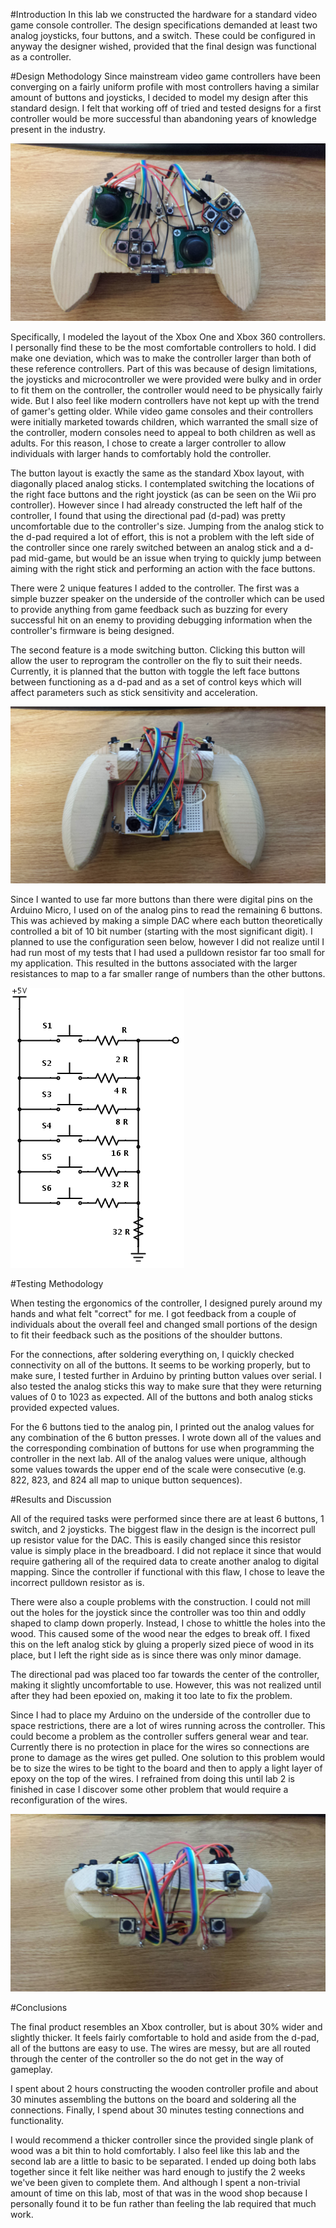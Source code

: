 #Introduction
In this lab we constructed the hardware for a standard video game console controller. The design specifications demanded at least two analog joysticks, four buttons, and a switch. These could be configured in anyway the designer wished, provided that the final design was functional as a controller.

#Design Methodology
Since mainstream video game controllers have been converging on a fairly uniform profile with most controllers having a similar amount of buttons and joysticks, I decided to model my design after this standard design. I felt that working off of tried and tested designs for a first controller would be more successful than abandoning years of knowledge present in the industry.

![](https://raw.githubusercontent.com/SKrupa/E190U-Lab1/master/20150201_164508.jpg)

Specifically, I modeled the layout of the Xbox One and Xbox 360 controllers. I personally find these to be the most comfortable controllers to hold. I did make one deviation, which was to make the controller larger than both of these reference controllers. Part of this was because of design limitations, the joysticks and microcontroller we were provided were bulky and in order to fit them on the controller, the controller would need to be physically fairly wide. But I also feel like modern controllers have not kept up with the trend of gamer's getting older. While video game consoles and their controllers were initially marketed towards children, which warranted the small size of the controller, modern consoles need to appeal to both children as well as adults. For this reason, I chose to create a larger controller to allow individuals with larger hands to comfortably hold the controller.



The button layout is exactly the same as the standard Xbox layout, with diagonally placed analog sticks. I contemplated switching the locations of the right face buttons and the right joystick (as can be seen on the Wii pro controller). However since I had already constructed the left half of the controller, I found that using the directional pad (d-pad) was pretty uncomfortable due to the controller's size. Jumping from the analog stick to the d-pad required a lot of effort, this is not a problem with the left side of the controller since one rarely switched between an analog stick and a d-pad mid-game, but would be an issue when trying to quickly jump between aiming with the right stick and performing an action with the face buttons.

There were 2 unique features I added to the controller. The first was a simple buzzer speaker on the underside of the controller which can be used to provide anything from game feedback such as buzzing for every successful hit on an enemy to providing debugging information when the controller's firmware is being designed.

The second feature is a mode switching button. Clicking this button will allow the user to reprogram the controller on the fly to suit their needs. Currently, it is planned that the button with toggle the left face buttons between functioning as a d-pad and as a set of control keys which will affect parameters such as stick sensitivity and acceleration.

![](https://raw.githubusercontent.com/SKrupa/E190U-Lab1/master/20150201_164527.jpg)

Since I wanted to use far more buttons than there were digital pins on the Arduino Micro, I used on of the analog pins to read the remaining 6 buttons. This was achieved by making a simple DAC where each button theoretically controlled a bit of 10 bit number (starting with the most significant digit). I planned to use the configuration seen below, however I did not realize until I had run most of my tests that I had used a pulldown resistor far too small for my application. This resulted in the buttons associated with the larger resistances to map to a far smaller range of numbers than the other buttons.

![](https://raw.githubusercontent.com/SKrupa/E190U-Lab1/master/schemeit-project.png)



#Testing Methodology

When testing the ergonomics of the controller, I designed purely around my hands and what felt "correct" for me. I got feedback from a couple of individuals about the overall feel and changed small portions of the design to fit their feedback such as the positions of the shoulder buttons.

For the connections, after soldering everything on, I quickly checked connectivity on all of the buttons. It seems to be working properly, but to make sure, I tested further in Arduino by printing button values over serial. I also tested the analog sticks this way to make sure that they were returning values of 0 to 1023 as expected. All of the buttons and both analog sticks provided expected values.

For the 6 buttons tied to the analog pin, I printed out the analog values for any combination of the 6 button presses. I wrote down all of the values and the corresponding combination of buttons for use when programming the controller in the next lab. All of the analog values were unique, although some values towards the upper end of the scale were consecutive (e.g. 822, 823, and 824 all map to unique button sequences).

#Results and Discussion

All of the required tasks were performed since there are at least 6 buttons, 1 switch, and 2 joysticks. The biggest flaw in the design is the incorrect pull up resistor value for the DAC. This is easily changed since this resistor value is simply place in the breadboard. I did not replace it since that would require gathering all of the required data to create another analog to digital mapping. Since the controller if functional with this flaw, I chose to leave the incorrect pulldown resistor as is.

There were also a couple problems with the construction. I could not mill out the holes for the joystick since the controller was too thin and oddly shaped to clamp down properly. Instead, I chose to whittle the holes into the wood. This caused some of the wood near the edges to break off. I fixed this on the left analog stick by gluing a properly sized piece of wood in its place, but I left the right side as is since there was only minor damage.

The directional pad was placed too far towards the center of the controller, making it slightly uncomfortable to use. However, this was not realized until after they had been epoxied on, making it too late to fix the problem.

Since I had to place my Arduino on the underside of the controller due to space restrictions, there are a lot of wires running across the controller. This could become a problem as the controller suffers general wear and tear. Currently there is no protection in place for the wires so connections are prone to damage as the wires get pulled. One solution to this problem would be to size the wires to be tight to the board and then to apply a light layer of epoxy on the top of the wires. I refrained from doing this until lab 2 is finished in case I discover some other problem that would require a reconfiguration of the wires.

![](https://raw.githubusercontent.com/SKrupa/E190U-Lab1/master/unnamed.jpg)

#Conclusions

The final product resembles an Xbox controller, but is about 30% wider and slightly thicker. It feels fairly comfortable to hold and aside from the d-pad, all of the buttons are easy to use. The wires are messy, but are all routed through the center of the controller so the do not get in the way of gameplay.  

I spent about 2 hours constructing the wooden controller profile and about 30 minutes assembling the buttons on the board and soldering all the connections. Finally, I spend about 30 minutes testing connections and functionality.

I would recommend a thicker controller since the provided single plank of wood was a bit thin to hold comfortably. I also feel like this lab and the second lab are a little to basic to be separated. I ended up doing both labs together since it felt like neither was hard enough to justify the 2 weeks we've been given to complete them. And although I spent a non-trivial amount of time on this lab, most of that was in the wood shop because I personally found it to be fun rather than feeling the lab required that much work.

